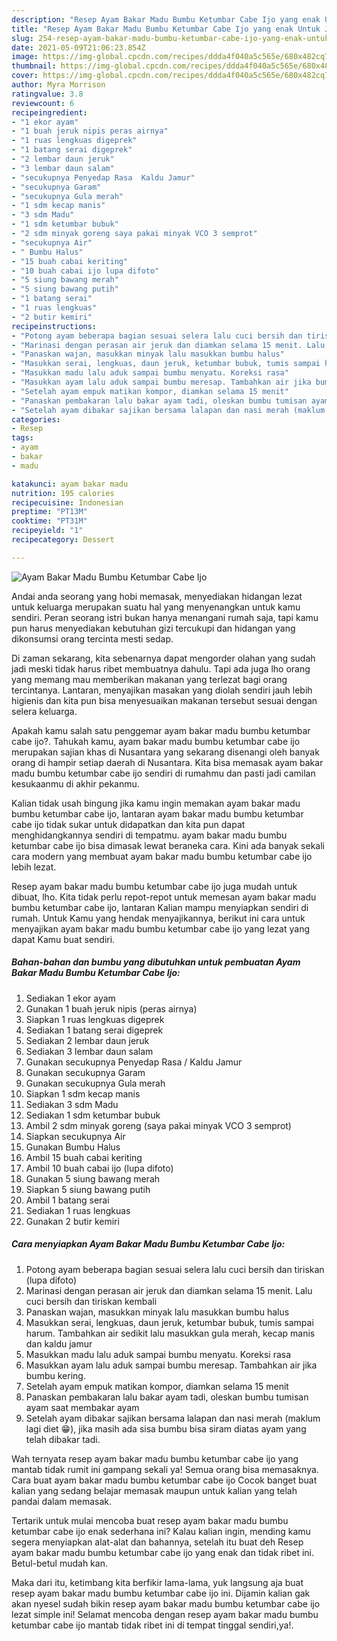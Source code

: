 ```yaml
---
description: "Resep Ayam Bakar Madu Bumbu Ketumbar Cabe Ijo yang enak Untuk Jualan"
title: "Resep Ayam Bakar Madu Bumbu Ketumbar Cabe Ijo yang enak Untuk Jualan"
slug: 254-resep-ayam-bakar-madu-bumbu-ketumbar-cabe-ijo-yang-enak-untuk-jualan
date: 2021-05-09T21:06:23.854Z
image: https://img-global.cpcdn.com/recipes/ddda4f040a5c565e/680x482cq70/ayam-bakar-madu-bumbu-ketumbar-cabe-ijo-foto-resep-utama.jpg
thumbnail: https://img-global.cpcdn.com/recipes/ddda4f040a5c565e/680x482cq70/ayam-bakar-madu-bumbu-ketumbar-cabe-ijo-foto-resep-utama.jpg
cover: https://img-global.cpcdn.com/recipes/ddda4f040a5c565e/680x482cq70/ayam-bakar-madu-bumbu-ketumbar-cabe-ijo-foto-resep-utama.jpg
author: Myra Morrison
ratingvalue: 3.8
reviewcount: 6
recipeingredient:
- "1 ekor ayam"
- "1 buah jeruk nipis peras airnya"
- "1 ruas lengkuas digeprek"
- "1 batang serai digeprek"
- "2 lembar daun jeruk"
- "3 lembar daun salam"
- "secukupnya Penyedap Rasa  Kaldu Jamur"
- "secukupnya Garam"
- "secukupnya Gula merah"
- "1 sdm kecap manis"
- "3 sdm Madu"
- "1 sdm ketumbar bubuk"
- "2 sdm minyak goreng saya pakai minyak VCO 3 semprot"
- "secukupnya Air"
- " Bumbu Halus"
- "15 buah cabai keriting"
- "10 buah cabai ijo lupa difoto"
- "5 siung bawang merah"
- "5 siung bawang putih"
- "1 batang serai"
- "1 ruas lengkuas"
- "2 butir kemiri"
recipeinstructions:
- "Potong ayam beberapa bagian sesuai selera lalu cuci bersih dan tiriskan (lupa difoto)"
- "Marinasi dengan perasan air jeruk dan diamkan selama 15 menit. Lalu cuci bersih dan tiriskan kembali"
- "Panaskan wajan, masukkan minyak lalu masukkan bumbu halus"
- "Masukkan serai, lengkuas, daun jeruk, ketumbar bubuk, tumis sampai harum. Tambahkan air sedikit lalu masukkan gula merah, kecap manis dan kaldu jamur"
- "Masukkan madu lalu aduk sampai bumbu menyatu. Koreksi rasa"
- "Masukkan ayam lalu aduk sampai bumbu meresap. Tambahkan air jika bumbu kering."
- "Setelah ayam empuk matikan kompor, diamkan selama 15 menit"
- "Panaskan pembakaran lalu bakar ayam tadi, oleskan bumbu tumisan ayam saat membakar ayam"
- "Setelah ayam dibakar sajikan bersama lalapan dan nasi merah (maklum lagi diet 😁), jika masih ada sisa bumbu bisa siram diatas ayam yang telah dibakar tadi."
categories:
- Resep
tags:
- ayam
- bakar
- madu

katakunci: ayam bakar madu 
nutrition: 195 calories
recipecuisine: Indonesian
preptime: "PT13M"
cooktime: "PT31M"
recipeyield: "1"
recipecategory: Dessert

---
```



![Ayam Bakar Madu Bumbu Ketumbar Cabe Ijo](https://img-global.cpcdn.com/recipes/ddda4f040a5c565e/680x482cq70/ayam-bakar-madu-bumbu-ketumbar-cabe-ijo-foto-resep-utama.jpg)

Andai anda seorang yang hobi memasak, menyediakan hidangan lezat untuk keluarga merupakan suatu hal yang menyenangkan untuk kamu sendiri. Peran seorang istri bukan hanya menangani rumah saja, tapi kamu pun harus menyediakan kebutuhan gizi tercukupi dan hidangan yang dikonsumsi orang tercinta mesti sedap.

Di zaman  sekarang, kita sebenarnya dapat mengorder olahan yang sudah jadi meski tidak harus ribet membuatnya dahulu. Tapi ada juga lho orang yang memang mau memberikan makanan yang terlezat bagi orang tercintanya. Lantaran, menyajikan masakan yang diolah sendiri jauh lebih higienis dan kita pun bisa menyesuaikan makanan tersebut sesuai dengan selera keluarga. 



Apakah kamu salah satu penggemar ayam bakar madu bumbu ketumbar cabe ijo?. Tahukah kamu, ayam bakar madu bumbu ketumbar cabe ijo merupakan sajian khas di Nusantara yang sekarang disenangi oleh banyak orang di hampir setiap daerah di Nusantara. Kita bisa memasak ayam bakar madu bumbu ketumbar cabe ijo sendiri di rumahmu dan pasti jadi camilan kesukaanmu di akhir pekanmu.

Kalian tidak usah bingung jika kamu ingin memakan ayam bakar madu bumbu ketumbar cabe ijo, lantaran ayam bakar madu bumbu ketumbar cabe ijo tidak sukar untuk didapatkan dan kita pun dapat menghidangkannya sendiri di tempatmu. ayam bakar madu bumbu ketumbar cabe ijo bisa dimasak lewat beraneka cara. Kini ada banyak sekali cara modern yang membuat ayam bakar madu bumbu ketumbar cabe ijo lebih lezat.

Resep ayam bakar madu bumbu ketumbar cabe ijo juga mudah untuk dibuat, lho. Kita tidak perlu repot-repot untuk memesan ayam bakar madu bumbu ketumbar cabe ijo, lantaran Kalian mampu menyiapkan sendiri di rumah. Untuk Kamu yang hendak menyajikannya, berikut ini cara untuk menyajikan ayam bakar madu bumbu ketumbar cabe ijo yang lezat yang dapat Kamu buat sendiri.

<!--inarticleads1-->

##### Bahan-bahan dan bumbu yang dibutuhkan untuk pembuatan Ayam Bakar Madu Bumbu Ketumbar Cabe Ijo:

1. Sediakan 1 ekor ayam
1. Gunakan 1 buah jeruk nipis (peras airnya)
1. Siapkan 1 ruas lengkuas digeprek
1. Sediakan 1 batang serai digeprek
1. Sediakan 2 lembar daun jeruk
1. Sediakan 3 lembar daun salam
1. Gunakan secukupnya Penyedap Rasa / Kaldu Jamur
1. Gunakan secukupnya Garam
1. Gunakan secukupnya Gula merah
1. Siapkan 1 sdm kecap manis
1. Sediakan 3 sdm Madu
1. Sediakan 1 sdm ketumbar bubuk
1. Ambil 2 sdm minyak goreng (saya pakai minyak VCO 3 semprot)
1. Siapkan secukupnya Air
1. Gunakan  Bumbu Halus
1. Ambil 15 buah cabai keriting
1. Ambil 10 buah cabai ijo (lupa difoto)
1. Gunakan 5 siung bawang merah
1. Siapkan 5 siung bawang putih
1. Ambil 1 batang serai
1. Sediakan 1 ruas lengkuas
1. Gunakan 2 butir kemiri




<!--inarticleads2-->

##### Cara menyiapkan Ayam Bakar Madu Bumbu Ketumbar Cabe Ijo:

1. Potong ayam beberapa bagian sesuai selera lalu cuci bersih dan tiriskan (lupa difoto)
1. Marinasi dengan perasan air jeruk dan diamkan selama 15 menit. Lalu cuci bersih dan tiriskan kembali
1. Panaskan wajan, masukkan minyak lalu masukkan bumbu halus
1. Masukkan serai, lengkuas, daun jeruk, ketumbar bubuk, tumis sampai harum. Tambahkan air sedikit lalu masukkan gula merah, kecap manis dan kaldu jamur
1. Masukkan madu lalu aduk sampai bumbu menyatu. Koreksi rasa
1. Masukkan ayam lalu aduk sampai bumbu meresap. Tambahkan air jika bumbu kering.
1. Setelah ayam empuk matikan kompor, diamkan selama 15 menit
1. Panaskan pembakaran lalu bakar ayam tadi, oleskan bumbu tumisan ayam saat membakar ayam
1. Setelah ayam dibakar sajikan bersama lalapan dan nasi merah (maklum lagi diet 😁), jika masih ada sisa bumbu bisa siram diatas ayam yang telah dibakar tadi.




Wah ternyata resep ayam bakar madu bumbu ketumbar cabe ijo yang mantab tidak rumit ini gampang sekali ya! Semua orang bisa memasaknya. Cara buat ayam bakar madu bumbu ketumbar cabe ijo Cocok banget buat kalian yang sedang belajar memasak maupun untuk kalian yang telah pandai dalam memasak.

Tertarik untuk mulai mencoba buat resep ayam bakar madu bumbu ketumbar cabe ijo enak sederhana ini? Kalau kalian ingin, mending kamu segera menyiapkan alat-alat dan bahannya, setelah itu buat deh Resep ayam bakar madu bumbu ketumbar cabe ijo yang enak dan tidak ribet ini. Betul-betul mudah kan. 

Maka dari itu, ketimbang kita berfikir lama-lama, yuk langsung aja buat resep ayam bakar madu bumbu ketumbar cabe ijo ini. Dijamin kalian gak akan nyesel sudah bikin resep ayam bakar madu bumbu ketumbar cabe ijo lezat simple ini! Selamat mencoba dengan resep ayam bakar madu bumbu ketumbar cabe ijo mantab tidak ribet ini di tempat tinggal sendiri,ya!.

